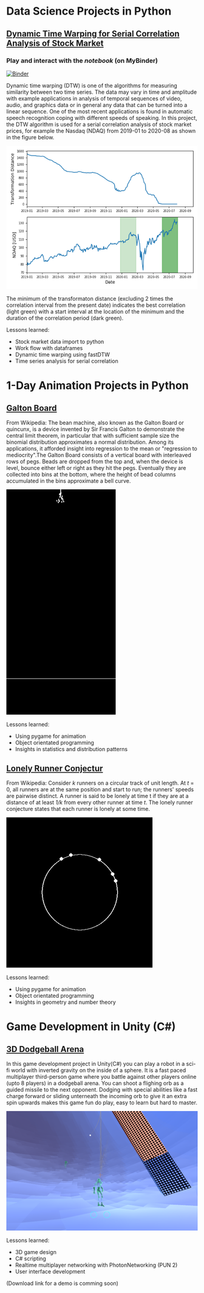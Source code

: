 # Data Science Projects in Python

## [Dynamic Time Warping for Serial Correlation Analysis of Stock Market](https://github.com/TimoKropp/DTW-stock-analysis/blob/master/dtw_stock_analysis.py)
### Play and interact with the _notebook_ (on MyBinder)
[![Binder](https://mybinder.org/badge_logo.svg)](https://mybinder.org/v2/gh/TimoKropp/DTW-stock-analysis/master?filepath=notebooks)

Dynamic time warping (DTW) is one of the algorithms for measuring similarity between two time series. The data may vary in time and amplitude with example applications in analysis of temporal sequences of video, audio, and graphics data or in general any data that can be turned into a linear sequence. One of the most recent applications is found in automatic speech recognition coping with different speeds of speaking. In this project, the DTW algorithm is used for a serial correlation analysis of stock market prices, for example the Nasdaq (NDAQ) from 2019-01 to 2020-08 as shown in the figure below.

 ![](/images/stock_analysis.png)
 
The minimum of the transformaton distance (excluding 2 times the correlation interval from the present date) indicates the best correlation (light green) with a start interval at the location of the minimum and the duration of the correlation period (dark green). 

Lessons learned:  
* Stock market data import to python
* Work flow with dataframes
* Dynamic time warping using fastDTW
* Time series analysis for serial correlation

# 1-Day Animation Projects in Python
## [Galton Board](https://github.com/Timokko/GaltonBoard/blob/master/GaltonBoard.py)
From Wikipedia:
The bean machine, also known as the Galton Board or quincunx, is a device invented by Sir Francis Galton to demonstrate the central limit theorem, in particular that with sufficient sample size the binomial distribution approximates a normal distribution. Among its applications, it afforded insight into regression to the mean or "regression to mediocrity".The Galton Board consists of a vertical board with interleaved rows of pegs. Beads are dropped from the top and, when the device is level, bounce either left or right as they hit the pegs. Eventually they are collected into bins at the bottom, where the height of bead columns accumulated in the bins approximate a bell curve.

 ![](/images/galton.gif)
 
Lessons learned:  
* Using pygame for animation
* Object orientated programming
* Insights in statistics and distribution patterns

## [Lonely Runner Conjectur](https://github.com/TimoKropp/LonelyRunner/blob/master/lonely_runner.py)
From Wikipedia:
Consider *k* runners on a circular track of unit length. At *t* = 0, all runners are at the same position and start to run; the runners' speeds are pairwise distinct. A runner is said to be lonely at time t if they are at a distance of at least *1/k* from every other runner at time *t*. The lonely runner conjecture states that each runner is lonely at some time.

 ![](/images/lonely_runner.gif)
 
 Lessons learned:    
* Using pygame for animation
* Object orientated programming
* Insights in geometry and number theory

# Game Development in Unity (C#)
## [3D Dodgeball Arena]()

In this game development project in Unity(C#) you can play a robot in a sci-fi world with inverted gravity on the inside of a sphere. It is a fast paced multiplayer third-person game where you battle against other players online (upto 8 players) in a dodgeball arena. You can shoot a flighing orb as a guided missile to the next opponent. Dodging with special abilities like a fast charge forward or sliding unterneath the incoming orb to give it an extra spin upwards makes this game fun do play, easy to learn but hard to master. 

 ![](/images/dodgeball.png)
 
 Lessons learned:  
* 3D game design
* C# scripting
* Realtime multiplayer networking with PhotonNetworking (PUN 2)
* User interface development

(Download link for a demo is comming soon)
